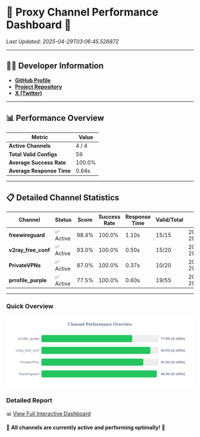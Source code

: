 # 🌟 Proxy Channel Performance Dashboard 🌟

_Last Updated: 2025-04-29T03:06:45.526872_

---

## 👩‍💻 Developer Information

- **[GitHub Profile](https://github.com/4n0nymou3)**  
- **[Project Repository](https://github.com/4n0nymou3/multi-proxy-config-fetcher)**  
- **[X (Twitter)](https://x.com/4n0nymou3)**  

---

## 📊 Performance Overview

| Metric                | Value       |
|-----------------------|-------------|
| **Active Channels**   | 4 / 4       |
| **Total Valid Configs** | 59          |
| **Average Success Rate** | 100.0%      |
| **Average Response Time** | 0.64s       |

---

## 📋 Detailed Channel Statistics

| Channel          | Status     | Score  | Success Rate | Response Time | Valid/Total | Last Success               |
|------------------|------------|--------|--------------|---------------|-------------|----------------------------|
| **freewireguard**  | ✅ Active  | 98.4%  | 100.0% | 1.10s         | 15/15       | 2025-04-29T03:06:45.525127 |
| **v2ray_free_conf**  | ✅ Active  | 93.0%  | 100.0% | 0.50s         | 15/20       | 2025-04-29T03:06:43.993344 |
| **PrivateVPNs**  | ✅ Active  | 87.0%  | 100.0% | 0.37s         | 10/20       | 2025-04-29T03:06:44.397097 |
| **prrofile_purple**  | ✅ Active  | 77.5%  | 100.0% | 0.60s         | 19/55       | 2025-04-29T03:06:43.442242 |

---

### Quick Overview
<div align="center">
  <a href="https://raw.githubusercontent.com/nullluser/NullRepo/refs/heads/main/assets/channel_stats_chart.svg">
    <img src="https://raw.githubusercontent.com/nullluser/NullRepo/refs/heads/main/assets/channel_stats_chart.svg" alt="Source Performance Statistics" width="800">
  </a>
</div>

### Detailed Report
📊 [View Full Interactive Dashboard](https://htmlpreview.github.io/?https://github.com/nullluser/NullRepo/blob/main/assets/performance_report.html)

🎉 **All channels are currently active and performing optimally!** 🎉
